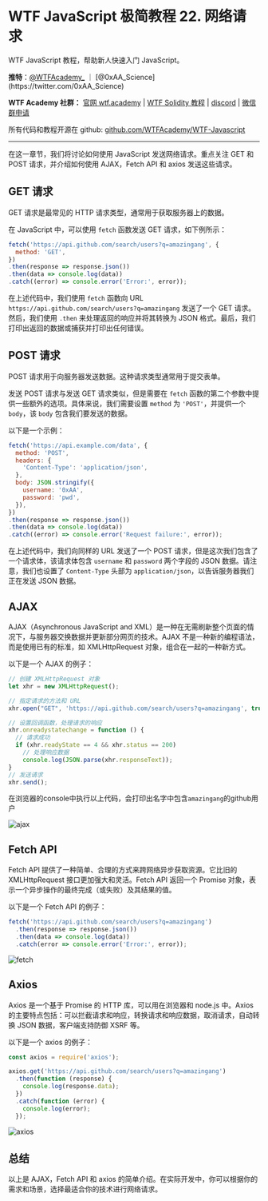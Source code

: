 # WTF JavaScript 极简教程 22. 网络请求

WTF JavaScript 教程，帮助新人快速入门 JavaScript。

**推特**：[@WTFAcademy_](https://twitter.com/WTFAcademy_) ｜ [@0xAA_Science](https://twitter.com/0xAA_Science)

**WTF Academy 社群：** [官网 wtf.academy](https://wtf.academy/) | [WTF Solidity 教程](https://github.com/AmazingAng/WTFSolidity) | [discord](https://discord.wtf.academy/) | [微信群申请](https://docs.google.com/forms/d/e/1FAIpQLSe4KGT8Sh6sJ7hedQRuIYirOoZK_85miz3dw7vA1-YjodgJ-A/viewform?usp=sf_link)

所有代码和教程开源在 github: [github.com/WTFAcademy/WTF-Javascript](https://github.com/WTFAcademy/WTF-Javascript)

---

在这一章节，我们将讨论如何使用 JavaScript 发送网络请求。重点关注 GET 和 POST 请求，并介绍如何使用 AJAX，Fetch API 和 axios 发送这些请求。

## GET 请求

GET 请求是最常见的 HTTP 请求类型，通常用于获取服务器上的数据。

在 JavaScript 中，可以使用 `fetch` 函数发送 GET 请求，如下例所示：

```javascript
fetch('https://api.github.com/search/users?q=amazingang', {
  method: 'GET',
})
.then(response => response.json())
.then(data => console.log(data))
.catch((error) => console.error('Error:', error));
```

在上述代码中，我们使用 `fetch` 函数向 URL `https://api.github.com/search/users?q=amazingang` 发送了一个 GET 请求。然后，我们使用 `.then` 来处理返回的响应并将其转换为 JSON 格式。最后，我们打印出返回的数据或捕获并打印出任何错误。

## POST 请求

POST 请求用于向服务器发送数据。这种请求类型通常用于提交表单。

发送 POST 请求与发送 GET 请求类似，但是需要在 `fetch` 函数的第二个参数中提供一些额外的选项。具体来说，我们需要设置 `method` 为 `'POST'`，并提供一个 `body`，该 `body` 包含我们要发送的数据。

以下是一个示例：

```javascript
fetch('https://api.example.com/data', {
  method: 'POST',
  headers: {
    'Content-Type': 'application/json',
  },
  body: JSON.stringify({
    username: '0xAA',
    password: 'pwd',
  }),
})
.then(response => response.json())
.then(data => console.log(data))
.catch((error) => console.error('Request failure:', error));
```

在上述代码中，我们向同样的 URL 发送了一个 POST 请求，但是这次我们包含了一个请求体，该请求体包含 `username` 和 `password` 两个字段的 JSON 数据。请注意，我们也设置了 `Content-Type` 头部为 `application/json`，以告诉服务器我们正在发送 JSON 数据。

## AJAX

AJAX（Asynchronous JavaScript and XML）是一种在无需刷新整个页面的情况下，与服务器交换数据并更新部分网页的技术。AJAX 不是一种新的编程语法，而是使用已有的标准，如 XMLHttpRequest 对象，组合在一起的一种新方式。

以下是一个 AJAX 的例子：

```javascript
// 创建 XMLHttpRequest 对象
let xhr = new XMLHttpRequest();

// 指定请求的方法和 URL
xhr.open("GET", 'https://api.github.com/search/users?q=amazingang', true);

// 设置回调函数，处理请求的响应
xhr.onreadystatechange = function () {
  // 请求成功
  if (xhr.readyState == 4 && xhr.status == 200)
    // 处理响应数据
    console.log(JSON.parse(xhr.responseText));
}
// 发送请求
xhr.send();
```

在浏览器的console中执行以上代码，会打印出名字中包含`amazingang`的github用户

![ajax](./img/22-1.png)

## Fetch API

Fetch API 提供了一种简单、合理的方式来跨网络异步获取资源。它比旧的 XMLHttpRequest 接口更加强大和灵活。Fetch API 返回一个 Promise 对象，表示一个异步操作的最终完成（或失败）及其结果的值。

以下是一个 Fetch API 的例子：

```javascript
fetch('https://api.github.com/search/users?q=amazingang')
  .then(response => response.json())
  .then(data => console.log(data))
  .catch(error => console.error('Error:', error));
```

![fetch](./img/22-2.png)

## Axios

Axios 是一个基于 Promise 的 HTTP 库，可以用在浏览器和 node.js 中。Axios 的主要特点包括：可以拦截请求和响应，转换请求和响应数据，取消请求，自动转换 JSON 数据，客户端支持防御 XSRF 等。

以下是一个 axios 的例子：

```javascript
const axios = require('axios');

axios.get('https://api.github.com/search/users?q=amazingang')
  .then(function (response) {
    console.log(response.data);
  })
  .catch(function (error) {
    console.log(error);
  });
```

![axios](./img/22-3.png)

## 总结

以上是 AJAX，Fetch API 和 axios 的简单介绍。在实际开发中，你可以根据你的需求和场景，选择最适合你的技术进行网络请求。

